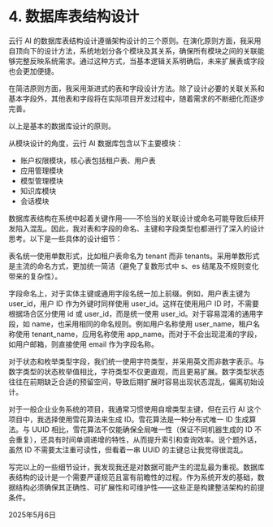 # 4. 数据库表结构设计

云行 AI 的数据库表结构设计遵循架构设计的三个原则。在演化原则方面，我采用自顶向下的设计方法，系统地划分各个模块及其关系，确保所有模块之间的关联能够完整反映系统需求。通过这种方式，当基本逻辑关系明确后，未来扩展表或字段也会更加便捷。

在简洁原则方面，我采用渐进式的表和字段设计方法。除了设计必要的关联关系和基本字段外，其他表和字段将在实际项目开发过程中，随着需求的不断细化而逐步完善。

以上是基本的数据库设计的原则。

从模块设计的角度，云行 AI 数据库包含以下主要模块：
- 账户权限模块，核心表包括租户表、用户表
- 应用管理模块
- 模型管理模块
- 知识库模块
- 会话模块

数据库表结构在系统中起着关键作用——不恰当的关联设计或命名可能导致后续开发陷入混乱。因此，我对表和字段的命名、主键和字段类型也都进行了深入的设计思考。以下是一些具体的设计细节：

表名统一使用单数形式，比如租户表命名为 tenant 而非 tenants。采用单数形式是主流的命名方式，更加统一简洁（避免了复数形式中 s、es 结尾及不规则变化带来的复杂性）。

字段命名上，对于实体主键或通用字段名统一加上前缀。例如，用户表主键为 user_id，用户 ID 作为外键时同样使用 user_id。这样在使用用户 ID 时，不需要根据场合区分使用 id 或 user_id，而是统一使用 user_id。对于容易混淆的通用字段，如 name，也采用相同的命名规则。例如用户名称使用 user_name，租户名称使用 tenant_name，应用名称使用 app_name。而对于不会出现混淆的字段，如用户邮箱，则直接使用 email 作为字段名称。

对于状态和枚举类型字段，我们统一使用字符类型，并采用英文而非数字表示。与数字类型的状态枚举值相比，字符类型不仅更直观，而且更易扩展。数字类型状态往往在前期缺乏合适的预留空间，导致后期扩展时容易出现状态混乱，偏离初始设计。

对于一般企业业务系统的项目，我通常习惯使用自增类型主键，但在云行 AI 这个项目中，我选择使用雪花算法来生成 ID。雪花算法是一种分布式唯一 ID 生成算法。与 UUID 相比，雪花算法不仅能确保全局唯一性（保证不同机器生成的 ID 不会重复），还具有时间单调递增的特性，从而提升索引和查询效率。说个题外话，虽然 ID 不需要太注重可读性，但看着一串 UUID 的主键总让我觉得很混乱。

写完以上的一些细节设计，我发现我还是对数据可能产生的混乱最为重视。数据库表结构的设计是一个需要严谨规范且富有前瞻性的过程。作为系统开发的基础，数据结构必须确保其正确性、可扩展性和可维护性——这些正是构建整洁架构的前提条件。

2025年5月6日